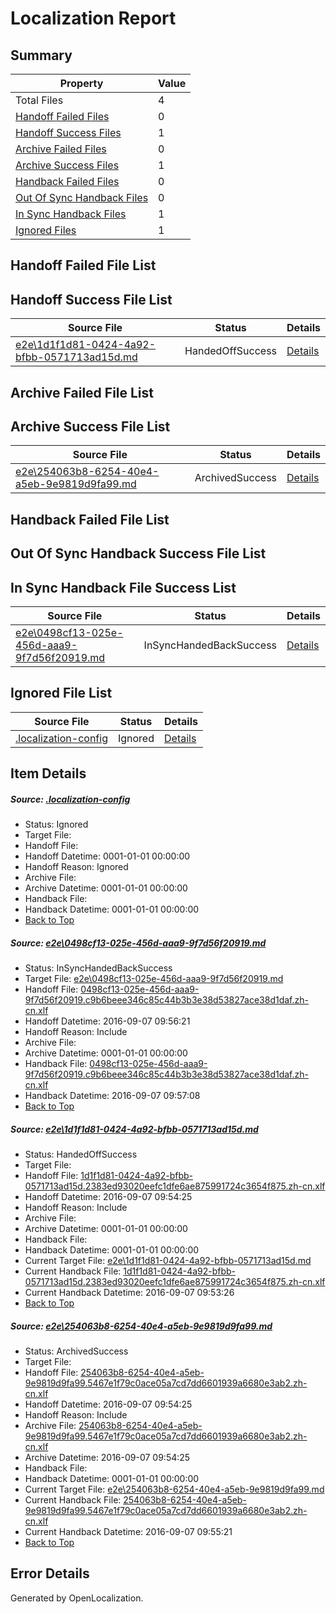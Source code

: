 # <a name='report-top'></a> Localization Report

## Summary
 Property | Value 
 -------- | ----- 
 Total Files | 4
[ Handoff Failed Files ](#handoff-failed-list)| 0
[ Handoff Success Files ](#handoff-success-list)| 1
[ Archive Failed Files ](#archive-failed-list)| 0
[ Archive Success Files ](#archive-success-list)| 1
[ Handback Failed Files ](#handback-failed-list)| 0
[ Out Of Sync Handback Files ](#outofsync-handback-success-list)| 0
[ In Sync Handback Files ](#insync-handback-success-list)| 1
[ Ignored Files ](#ignored-list)| 1

## <a name='handoff-failed-list'></a> Handoff Failed File List

## <a name='handoff-success-list'></a> Handoff Success File List
 Source File | Status | Details 
 ----------- | ------ | ------- 
 [e2e\1d1f1d81-0424-4a92-bfbb-0571713ad15d.md](https://github.com/OpenLocalizationTestOrg/ol-test0/blob/6d174c61168eac0515e5f7375bc1893f1bc8f6f1/e2e/1d1f1d81-0424-4a92-bfbb-0571713ad15d.md) | HandedOffSuccess | [Details](#1c44c7ececa424ef17b72d7a3d6488a9e5f2082d2)

## <a name='archive-failed-list'></a> Archive Failed File List

## <a name='archive-success-list'></a> Archive Success File List
 Source File | Status | Details 
 ----------- | ------ | ------- 
 [e2e\254063b8-6254-40e4-a5eb-9e9819d9fa99.md](https://github.com/OpenLocalizationTestOrg/ol-test0/blob/6d174c61168eac0515e5f7375bc1893f1bc8f6f1/e2e/254063b8-6254-40e4-a5eb-9e9819d9fa99.md) | ArchivedSuccess | [Details](#dc1ca80d4a8e229b2762b6863ee08f116e3ce6583)

## <a name='handback-failed-list'></a> Handback Failed File List

## <a name='outofsync-handback-success-list'></a> Out Of Sync Handback Success File List

## <a name='insync-handback-success-list'></a> In Sync Handback File Success List
 Source File | Status | Details 
 ----------- | ------ | ------- 
 [e2e\0498cf13-025e-456d-aaa9-9f7d56f20919.md](https://github.com/OpenLocalizationTestOrg/ol-test0/blob/84286a97e16cdc9153fe4de15eab172921fe8e70/e2e/0498cf13-025e-456d-aaa9-9f7d56f20919.md) | InSyncHandedBackSuccess | [Details](#a0dfea74ae5a56576f25ac3c1bd26f839de549b31)

## <a name='ignored-list'></a> Ignored File List
 Source File | Status | Details 
 ----------- | ------ | ------- 
 [.localization-config](https://github.com/OpenLocalizationTestOrg/ol-test0/blob/84286a97e16cdc9153fe4de15eab172921fe8e70/.localization-config) | Ignored | [Details](#c268a05ecaa7ec85942ed632c29928ee5bd6da8d0)

## Item Details
##### <a name='c268a05ecaa7ec85942ed632c29928ee5bd6da8d0'></a> Source: [.localization-config](https://github.com/OpenLocalizationTestOrg/ol-test0/blob/84286a97e16cdc9153fe4de15eab172921fe8e70/.localization-config)
* Status: Ignored
* Target File: 
* Handoff File: 
* Handoff Datetime: 0001-01-01 00:00:00
* Handoff Reason: Ignored
* Archive File: 
* Archive Datetime: 0001-01-01 00:00:00
* Handback File: 
* Handback Datetime: 0001-01-01 00:00:00
* [Back to Top](#report-top)

##### <a name='a0dfea74ae5a56576f25ac3c1bd26f839de549b31'></a> Source: [e2e\0498cf13-025e-456d-aaa9-9f7d56f20919.md](https://github.com/OpenLocalizationTestOrg/ol-test0/blob/84286a97e16cdc9153fe4de15eab172921fe8e70/e2e/0498cf13-025e-456d-aaa9-9f7d56f20919.md)
* Status: InSyncHandedBackSuccess
* Target File: [e2e\0498cf13-025e-456d-aaa9-9f7d56f20919.md](https://github.com/OpenLocalizationTestOrg/ol-test0-zhcn/blob/25322812491f8bfd78e011f412b23d8f2e3da86e/e2e/0498cf13-025e-456d-aaa9-9f7d56f20919.md)
* Handoff File: [0498cf13-025e-456d-aaa9-9f7d56f20919.c9b6beee346c85c44b3b3e38d53827ace38d1daf.zh-cn.xlf](https://github.com/OpenLocalizationTestOrg/ol-test0-handoff/blob/2f8a30977ab7fe0be6d8b012c10157564a9f8fd6/ol-handoff/OpenLocalizationTestOrg/ol-test0-zhcn/yuwzho/ht/0498cf13-025e-456d-aaa9-9f7d56f20919.c9b6beee346c85c44b3b3e38d53827ace38d1daf.zh-cn.xlf)
* Handoff Datetime: 2016-09-07 09:56:21
* Handoff Reason: Include
* Archive File: 
* Archive Datetime: 0001-01-01 00:00:00
* Handback File: [0498cf13-025e-456d-aaa9-9f7d56f20919.c9b6beee346c85c44b3b3e38d53827ace38d1daf.zh-cn.xlf](https://github.com/OpenLocalizationTestOrg/ol-test0-handback/blob/ae168b822eba8482352aceb61858833aafb39507/ol-handback/OpenLocalizationTestOrg/ol-test0-zhcn/yuwzho/ht/0498cf13-025e-456d-aaa9-9f7d56f20919.c9b6beee346c85c44b3b3e38d53827ace38d1daf.zh-cn.xlf)
* Handback Datetime: 2016-09-07 09:57:08
* [Back to Top](#report-top)

##### <a name='1c44c7ececa424ef17b72d7a3d6488a9e5f2082d2'></a> Source: [e2e\1d1f1d81-0424-4a92-bfbb-0571713ad15d.md](https://github.com/OpenLocalizationTestOrg/ol-test0/blob/6d174c61168eac0515e5f7375bc1893f1bc8f6f1/e2e/1d1f1d81-0424-4a92-bfbb-0571713ad15d.md)
* Status: HandedOffSuccess
* Target File: 
* Handoff File: [1d1f1d81-0424-4a92-bfbb-0571713ad15d.2383ed93020eefc1dfe6ae875991724c3654f875.zh-cn.xlf](https://github.com/OpenLocalizationTestOrg/ol-test0-handoff/blob/bd760be9e1485cb71cb72a728966892d33151c27/ol-handoff/OpenLocalizationTestOrg/ol-test0-zhcn/yuwzho/ht/1d1f1d81-0424-4a92-bfbb-0571713ad15d.2383ed93020eefc1dfe6ae875991724c3654f875.zh-cn.xlf)
* Handoff Datetime: 2016-09-07 09:54:25
* Handoff Reason: Include
* Archive File: 
* Archive Datetime: 0001-01-01 00:00:00
* Handback File: 
* Handback Datetime: 0001-01-01 00:00:00
* Current Target File: [e2e\1d1f1d81-0424-4a92-bfbb-0571713ad15d.md](https://github.com/OpenLocalizationTestOrg/ol-test0-zhcn/blob/892293b7b1a1f15969126f371671a30de321b485/e2e/1d1f1d81-0424-4a92-bfbb-0571713ad15d.md)
* Current Handback File: [1d1f1d81-0424-4a92-bfbb-0571713ad15d.2383ed93020eefc1dfe6ae875991724c3654f875.zh-cn.xlf](https://github.com/OpenLocalizationTestOrg/ol-test0-handback/blob/d2d1a133c5a7dd31ab82fc4e36e19cb2602d6a8f/ol-handback/OpenLocalizationTestOrg/ol-test0-zhcn/yuwzho/ht/1d1f1d81-0424-4a92-bfbb-0571713ad15d.2383ed93020eefc1dfe6ae875991724c3654f875.zh-cn.xlf)
* Current Handback Datetime: 2016-09-07 09:53:26
* [Back to Top](#report-top)

##### <a name='dc1ca80d4a8e229b2762b6863ee08f116e3ce6583'></a> Source: [e2e\254063b8-6254-40e4-a5eb-9e9819d9fa99.md](https://github.com/OpenLocalizationTestOrg/ol-test0/blob/6d174c61168eac0515e5f7375bc1893f1bc8f6f1/e2e/254063b8-6254-40e4-a5eb-9e9819d9fa99.md)
* Status: ArchivedSuccess
* Target File: 
* Handoff File: [254063b8-6254-40e4-a5eb-9e9819d9fa99.5467e1f79c0ace05a7cd7dd6601939a6680e3ab2.zh-cn.xlf](https://github.com/OpenLocalizationTestOrg/ol-test0-handoff/blob/bd760be9e1485cb71cb72a728966892d33151c27/ol-handoff/OpenLocalizationTestOrg/ol-test0-zhcn/yuwzho/ht/254063b8-6254-40e4-a5eb-9e9819d9fa99.5467e1f79c0ace05a7cd7dd6601939a6680e3ab2.zh-cn.xlf)
* Handoff Datetime: 2016-09-07 09:54:25
* Handoff Reason: Include
* Archive File: [254063b8-6254-40e4-a5eb-9e9819d9fa99.5467e1f79c0ace05a7cd7dd6601939a6680e3ab2.zh-cn.xlf](https://github.com/OpenLocalizationTestOrg/ol-test0-handoff/blob/0bf0863c61477d3d9316776c30eea2a419e08031/ol-archive/OpenLocalizationTestOrg/ol-test0-zhcn/yuwzho/ht/254063b8-6254-40e4-a5eb-9e9819d9fa99.5467e1f79c0ace05a7cd7dd6601939a6680e3ab2.zh-cn.xlf)
* Archive Datetime: 2016-09-07 09:54:25
* Handback File: 
* Handback Datetime: 0001-01-01 00:00:00
* Current Target File: [e2e\254063b8-6254-40e4-a5eb-9e9819d9fa99.md](https://github.com/OpenLocalizationTestOrg/ol-test0-zhcn/blob/813a3725fef744ae7fe75e08199d023db5c4b381/e2e/254063b8-6254-40e4-a5eb-9e9819d9fa99.md)
* Current Handback File: [254063b8-6254-40e4-a5eb-9e9819d9fa99.5467e1f79c0ace05a7cd7dd6601939a6680e3ab2.zh-cn.xlf](https://github.com/OpenLocalizationTestOrg/ol-test0-handback/blob/486bd9b5d858cd49f3ada3c596cde4c452c24052/ol-handback/OpenLocalizationTestOrg/ol-test0-zhcn/yuwzho/ht/254063b8-6254-40e4-a5eb-9e9819d9fa99.5467e1f79c0ace05a7cd7dd6601939a6680e3ab2.zh-cn.xlf)
* Current Handback Datetime: 2016-09-07 09:55:21
* [Back to Top](#report-top)


## Error Details

Generated by OpenLocalization.
